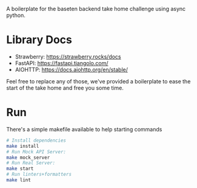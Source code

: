 A boilerplate for the baseten backend take home challenge using async python.

# Library Docs

- Strawberry: https://strawberry.rocks/docs
- FastAPI: https://fastapi.tiangolo.com/
- AIOHTTP: https://docs.aiohttp.org/en/stable/

Feel free to replace any of those, we've provided a boilerplate to ease the start of the take home and free you some time.

# Run

There's a simple makefile available to help starting commands

```sh
# Install dependencies
make install
# Run Mock API Server:
make mock_server
# Run Real Server:
make start
# Run linters+formatters
make lint
```
